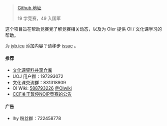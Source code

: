 > [Github 地址](https://github.com/jybicu/jyb.icu/)
> 
> 19 学竞赛，49 入国军

这个项目旨在帮助竞赛党了解竞赛相关动态，以及为 OIer 提供 OI / 文化课学习的帮助。

为 [jyb.icu](/) 添加内容？请移步 [issue](https://github.com/jybicu/jyb.icu/issues/4) 。

#### 推荐

* [文化课资料共享仓库](https://github.com/jybicu/whk)
* UOJ 用户群：197293072
* 文化课交流群：831318909
* OI Wiki: [588793226](https://jq.qq.com/?_wv=1027&k=5EfkM6K) [@OIwiki](https://t.me/OIwiki)
* [CCF关于暂停NOIP竞赛的公告](http://www.noi.cn/newsview.html?id=932&hash=72F731&type=1http://www.noi.cn/newsview.html?id=932&hash=72F731&type=1)

#### 广告

* lhy 粉丝群：722458778
